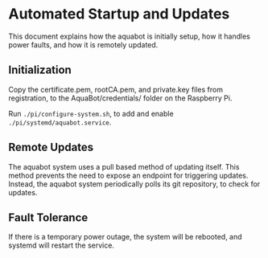 
# Automated Startup and Updates

This document explains how the aquabot is initially setup, how it handles power faults, and how it is remotely updated.

## Initialization

Copy the certificate.pem, rootCA.pem, and private.key files from registration, to the AquaBot/credentials/ folder on the Raspberry Pi.

Run `./pi/configure-system.sh`, to add and enable `./pi/systemd/aquabot.service`.

## Remote Updates

The aquabot system uses a pull based method of updating itself. This method prevents the need to expose an endpoint for triggering updates. Instead, the aquabot system periodically polls its git repository, to check for updates.

## Fault Tolerance

If there is a temporary power outage, the system will be rebooted, and systemd will restart the service.